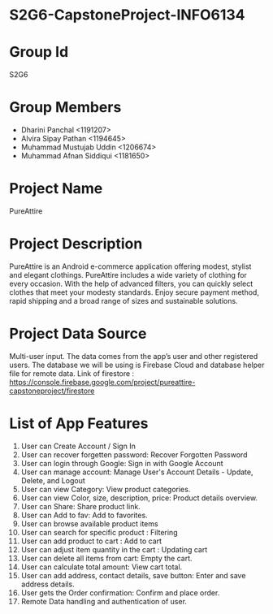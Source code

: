 # S2G6-CapstoneProject-INFO6134
# Group Id
S2G6

# Group Members
- Dharini Panchal <1191207>
- Alvira Sipay Pathan <1194645>
- Muhammad Mustujab Uddin <1206674>
- Muhammad Afnan Siddiqui <1181650>

# Project Name
PureAttire

# Project Description
PureAttire is an Android e-commerce application offering modest, stylist and elegant clothings. PureAttire includes a wide variety of clothing for every occasion. With the help of advanced filters, you can quickly select clothes that meet your modesty standards. Enjoy secure payment method, rapid shipping and a broad range of sizes and sustainable solutions. 

# Project Data Source
Multi-user input. The data comes from the app’s user and other registered users. The database we will be using is Firebase Cloud and database helper file for remote data.
Link of firestore : https://console.firebase.google.com/project/pureattire-capstoneproject/firestore

# List of App Features
1. User can Create Account / Sign In 
2. User can recover forgetten password: Recover Forgotten Password
3. User can login through Google: Sign in with Google Account
4. User can manage account: Manage User's Account Details - Update, Delete, and Logout
5. User can view Category: View product categories.
6. User can view Color, size, description, price: Product details overview.
7. User can Share: Share product link.
8. User can Add to fav: Add to favorites.
9. User can browse available product items
10. User can search for specific product : Filtering
11. ⁠User can add product to cart : Add to cart
12. User can adjust item quantity in the cart : Updating cart
13. User can delete all items from cart: Empty the cart.
14. User can calculate total amount: View cart total.
15. User can add address, contact details, save button: Enter and save address details.
16. User gets the Order confirmation: Confirm and place order.
17. Remote Data handling and authentication of user.
